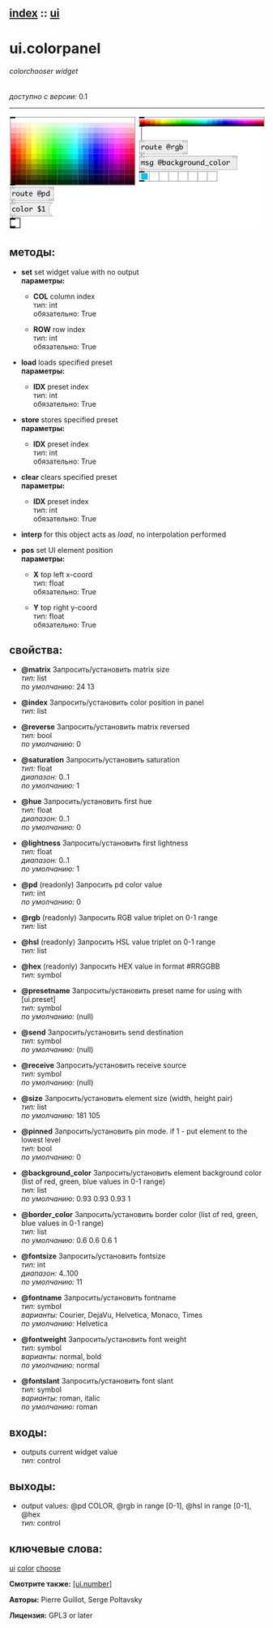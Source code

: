 [index](index.html) :: [ui](category_ui.html)
---

# ui.colorpanel

###### colorchooser widget

*доступно с версии:* 0.1

---




[![example](../examples/img/ui.colorpanel.jpg)](../examples/pd/ui.colorpanel.pd)





## методы:

* **set**
set widget value with no output<br>
  __параметры:__
  - **COL** column index<br>
    тип: int <br>
    обязательно: True <br>

  - **ROW** row index<br>
    тип: int <br>
    обязательно: True <br>

* **load**
loads specified preset<br>
  __параметры:__
  - **IDX** preset index<br>
    тип: int <br>
    обязательно: True <br>

* **store**
stores specified preset<br>
  __параметры:__
  - **IDX** preset index<br>
    тип: int <br>
    обязательно: True <br>

* **clear**
clears specified preset<br>
  __параметры:__
  - **IDX** preset index<br>
    тип: int <br>
    обязательно: True <br>

* **interp**
for this object acts as *load*, no interpolation performed<br>

* **pos**
set UI element position<br>
  __параметры:__
  - **X** top left x-coord<br>
    тип: float <br>
    обязательно: True <br>

  - **Y** top right y-coord<br>
    тип: float <br>
    обязательно: True <br>




## свойства:

* **@matrix** 
Запросить/установить matrix size<br>
_тип:_ list<br>
_по умолчанию:_ 24 13<br>

* **@index** 
Запросить/установить color position in panel<br>
_тип:_ list<br>

* **@reverse** 
Запросить/установить matrix reversed<br>
_тип:_ bool<br>
_по умолчанию:_ 0<br>

* **@saturation** 
Запросить/установить saturation<br>
_тип:_ float<br>
_диапазон:_ 0..1<br>
_по умолчанию:_ 1<br>

* **@hue** 
Запросить/установить first hue<br>
_тип:_ float<br>
_диапазон:_ 0..1<br>
_по умолчанию:_ 0<br>

* **@lightness** 
Запросить/установить first lightness<br>
_тип:_ float<br>
_диапазон:_ 0..1<br>
_по умолчанию:_ 1<br>

* **@pd** (readonly)
Запросить pd color value<br>
_тип:_ int<br>
_по умолчанию:_ 0<br>

* **@rgb** (readonly)
Запросить RGB value triplet on 0-1 range<br>
_тип:_ list<br>

* **@hsl** (readonly)
Запросить HSL value triplet on 0-1 range<br>
_тип:_ list<br>

* **@hex** (readonly)
Запросить HEX value in format #RRGGBB<br>
_тип:_ symbol<br>

* **@presetname** 
Запросить/установить preset name for using with [ui.preset]<br>
_тип:_ symbol<br>
_по умолчанию:_ (null)<br>

* **@send** 
Запросить/установить send destination<br>
_тип:_ symbol<br>
_по умолчанию:_ (null)<br>

* **@receive** 
Запросить/установить receive source<br>
_тип:_ symbol<br>
_по умолчанию:_ (null)<br>

* **@size** 
Запросить/установить element size (width, height pair)<br>
_тип:_ list<br>
_по умолчанию:_ 181 105<br>

* **@pinned** 
Запросить/установить pin mode. if 1 - put element to the lowest level<br>
_тип:_ bool<br>
_по умолчанию:_ 0<br>

* **@background_color** 
Запросить/установить element background color (list of red, green, blue values in 0-1 range)<br>
_тип:_ list<br>
_по умолчанию:_ 0.93 0.93 0.93 1<br>

* **@border_color** 
Запросить/установить border color (list of red, green, blue values in 0-1 range)<br>
_тип:_ list<br>
_по умолчанию:_ 0.6 0.6 0.6 1<br>

* **@fontsize** 
Запросить/установить fontsize<br>
_тип:_ int<br>
_диапазон:_ 4..100<br>
_по умолчанию:_ 11<br>

* **@fontname** 
Запросить/установить fontname<br>
_тип:_ symbol<br>
_варианты:_ Courier, DejaVu, Helvetica, Monaco, Times<br>
_по умолчанию:_ Helvetica<br>

* **@fontweight** 
Запросить/установить font weight<br>
_тип:_ symbol<br>
_варианты:_ normal, bold<br>
_по умолчанию:_ normal<br>

* **@fontslant** 
Запросить/установить font slant<br>
_тип:_ symbol<br>
_варианты:_ roman, italic<br>
_по умолчанию:_ roman<br>



## входы:

* outputs current widget value<br>
_тип:_ control



## выходы:

* output values: @pd COLOR, @rgb in range [0-1], @hsl in range [0-1], @hex<br>
_тип:_ control



## ключевые слова:

[ui](keywords/ui.html)
[color](keywords/color.html)
[choose](keywords/choose.html)



**Смотрите также:**
[\[ui.number\]](ui.number.html)




**Авторы:** Pierre Guillot, Serge Poltavsky




**Лицензия:** GPL3 or later





